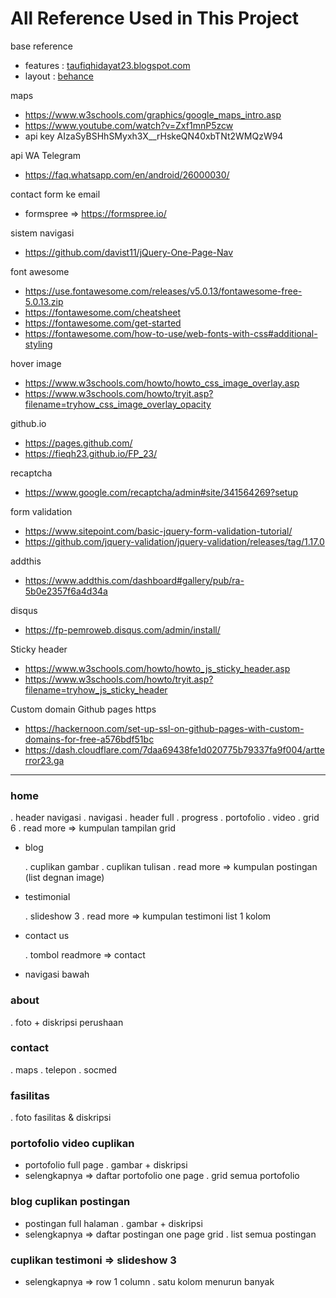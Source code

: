 # All Reference Used in This Project

base reference
 + features   :  [taufiqhidayat23.blogspot.com](https://taufiqhidayat23.blogspot.co.id/)
 + layout     :  [behance](https://www.behance.net/gallery/17665373/Marine-Theme-Homepage-v4)

maps
 + https://www.w3schools.com/graphics/google_maps_intro.asp
 + https://www.youtube.com/watch?v=Zxf1mnP5zcw
 + api key AIzaSyBSHhSMyxh3X__rHskeQN40xbTNt2WMQzW94

api WA Telegram
 + https://faq.whatsapp.com/en/android/26000030/

contact form ke email
 + formspree  => https://formspree.io/

sistem navigasi
 + https://github.com/davist11/jQuery-One-Page-Nav

font awesome
 + https://use.fontawesome.com/releases/v5.0.13/fontawesome-free-5.0.13.zip
 + https://fontawesome.com/cheatsheet
 + https://fontawesome.com/get-started
 + https://fontawesome.com/how-to-use/web-fonts-with-css#additional-styling

hover image
 + https://www.w3schools.com/howto/howto_css_image_overlay.asp
 + https://www.w3schools.com/howto/tryit.asp?filename=tryhow_css_image_overlay_opacity

github.io
 + https://pages.github.com/
 + https://fieqh23.github.io/FP_23/

recaptcha
 + https://www.google.com/recaptcha/admin#site/341564269?setup

form validation
 + https://www.sitepoint.com/basic-jquery-form-validation-tutorial/
 + https://github.com/jquery-validation/jquery-validation/releases/tag/1.17.0

addthis
 + https://www.addthis.com/dashboard#gallery/pub/ra-5b0e2357f6a4d34a

disqus
 + https://fp-pemroweb.disqus.com/admin/install/

Sticky header
 + https://www.w3schools.com/howto/howto_js_sticky_header.asp
 + https://www.w3schools.com/howto/tryit.asp?filename=tryhow_js_sticky_header

Custom domain Github pages https
 + https://hackernoon.com/set-up-ssl-on-github-pages-with-custom-domains-for-free-a576bdf51bc
 + https://dash.cloudflare.com/7daa69438fe1d020775b79337fa9f004/artterror23.ga

______________________________________________________________________________________________________________________________________________

### home


  . header navigasi
  . navigasi
  . header full
  . progress
  . portofolio
    . video
    . grid 6
    . read more => kumpulan tampilan grid
  - blog


    . cuplikan gambar
    . cuplikan tulisan
    . read more => kumpulan postingan (list degnan image)
  - testimonial


    . slideshow 3
    . read more => kumpulan testimoni list 1 kolom
  - contact us 

  
    . tombol readmore => contact
  - navigasi bawah

### about
  . foto + diskripsi perushaan

### contact
  . maps
  . telepon
  . socmed

### fasilitas
  . foto fasilitas & diskripsi

### portofolio video cuplikan
 - portofolio full page
   . gambar + diskripsi
 - selengkapnya => daftar portofolio one page
   . grid semua portofolio

### blog cuplikan postingan
 - postingan full halaman
   . gambar + diskripsi
 - selengkapnya => daftar postingan one page grid
   . list semua postingan

### cuplikan testimoni => slideshow 3
 - selengkapnya => row 1 column
   . satu kolom menurun banyak
